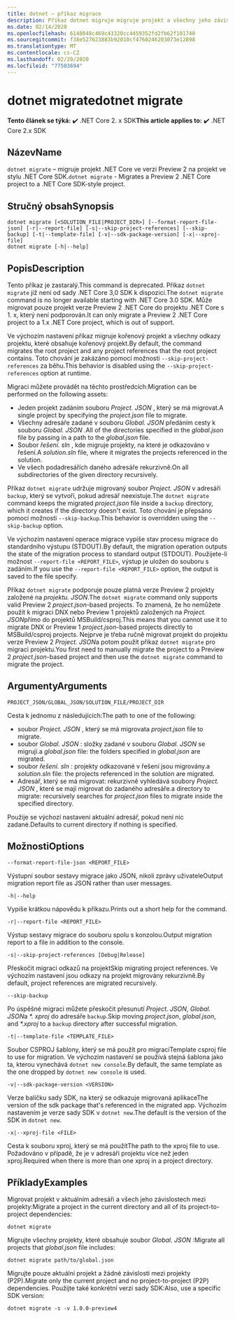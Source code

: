 ```yaml
---
title: dotnet – příkaz migrace
description: Příkaz dotnet migruje migruje projekt a všechny jeho závislosti.
ms.date: 02/14/2020
ms.openlocfilehash: 6148048c469c43320cc4459352fd2fb62f101740
ms.sourcegitcommit: f38e527623883b92010cf4760246203073e12898
ms.translationtype: MT
ms.contentlocale: cs-CZ
ms.lasthandoff: 02/20/2020
ms.locfileid: "77503694"
---
```

# <a name="dotnet-migrate"></a><span data-ttu-id="03d7e-103">dotnet migrate</span><span class="sxs-lookup"><span data-stu-id="03d7e-103">dotnet migrate</span></span>

<span data-ttu-id="03d7e-104">**Tento článek se týká:** ✔️ .NET Core 2. x SDK</span><span class="sxs-lookup"><span data-stu-id="03d7e-104">**This article applies to:** ✔️ .NET Core 2.x SDK</span></span>

## <a name="name"></a><span data-ttu-id="03d7e-105">Název</span><span class="sxs-lookup"><span data-stu-id="03d7e-105">Name</span></span>

<span data-ttu-id="03d7e-106">`dotnet migrate` – migruje projekt .NET Core ve verzi Preview 2 na projekt ve stylu .NET Core SDK.</span><span class="sxs-lookup"><span data-stu-id="03d7e-106">`dotnet migrate` - Migrates a Preview 2 .NET Core project to a .NET Core SDK-style project.</span></span>

## <a name="synopsis"></a><span data-ttu-id="03d7e-107">Stručný obsah</span><span class="sxs-lookup"><span data-stu-id="03d7e-107">Synopsis</span></span>

```dotnetcli
dotnet migrate [<SOLUTION_FILE|PROJECT_DIR>] [--format-report-file-json] [-r|--report-file] [-s|--skip-project-references] [--skip-backup] [-t|--template-file] [-v|--sdk-package-version] [-x|--xproj-file]
dotnet migrate [-h|--help]
```

## <a name="description"></a><span data-ttu-id="03d7e-108">Popis</span><span class="sxs-lookup"><span data-stu-id="03d7e-108">Description</span></span>

<span data-ttu-id="03d7e-109">Tento příkaz je zastaralý.</span><span class="sxs-lookup"><span data-stu-id="03d7e-109">This command is deprecated.</span></span> <span data-ttu-id="03d7e-110">Příkaz `dotnet migrate` již není od sady .NET Core 3,0 SDK k dispozici.</span><span class="sxs-lookup"><span data-stu-id="03d7e-110">The `dotnet migrate` command is no longer available starting with .NET Core 3.0 SDK.</span></span> <span data-ttu-id="03d7e-111">Může migrovat pouze projekt verze Preview 2 .NET Core do projektu .NET Core s 1. x, který není podporován.</span><span class="sxs-lookup"><span data-stu-id="03d7e-111">It can only migrate a Preview 2 .NET Core project to a 1.x .NET Core project, which is out of support.</span></span>

<span data-ttu-id="03d7e-112">Ve výchozím nastavení příkaz migruje kořenový projekt a všechny odkazy projektu, které obsahuje kořenový projekt.</span><span class="sxs-lookup"><span data-stu-id="03d7e-112">By default, the command migrates the root project and any project references that the root project contains.</span></span> <span data-ttu-id="03d7e-113">Toto chování je zakázáno pomocí možnosti `--skip-project-references` za běhu.</span><span class="sxs-lookup"><span data-stu-id="03d7e-113">This behavior is disabled using the `--skip-project-references` option at runtime.</span></span>

<span data-ttu-id="03d7e-114">Migraci můžete provádět na těchto prostředcích:</span><span class="sxs-lookup"><span data-stu-id="03d7e-114">Migration can be performed on the following assets:</span></span>

* <span data-ttu-id="03d7e-115">Jeden projekt zadáním souboru *Project. JSON* , který se má migrovat.</span><span class="sxs-lookup"><span data-stu-id="03d7e-115">A single project by specifying the *project.json* file to migrate.</span></span>
* <span data-ttu-id="03d7e-116">Všechny adresáře zadané v souboru *Global. JSON* předáním cesty k souboru *Global. JSON* .</span><span class="sxs-lookup"><span data-stu-id="03d7e-116">All of the directories specified in the *global.json* file by passing in a path to the *global.json* file.</span></span>
* <span data-ttu-id="03d7e-117">Soubor *řešení. sln* , kde migruje projekty, na které je odkazováno v řešení.</span><span class="sxs-lookup"><span data-stu-id="03d7e-117">A *solution.sln* file, where it migrates the projects referenced in the solution.</span></span>
* <span data-ttu-id="03d7e-118">Ve všech podadresářích daného adresáře rekurzivně.</span><span class="sxs-lookup"><span data-stu-id="03d7e-118">On all subdirectories of the given directory recursively.</span></span>

<span data-ttu-id="03d7e-119">Příkaz `dotnet migrate` udržuje migrovaný soubor *Project. JSON* v adresáři `backup`, který se vytvoří, pokud adresář neexistuje.</span><span class="sxs-lookup"><span data-stu-id="03d7e-119">The `dotnet migrate` command keeps the migrated *project.json* file inside a `backup` directory, which it creates if the directory doesn't exist.</span></span> <span data-ttu-id="03d7e-120">Toto chování je přepsáno pomocí možnosti `--skip-backup`.</span><span class="sxs-lookup"><span data-stu-id="03d7e-120">This behavior is overridden using the `--skip-backup` option.</span></span>

<span data-ttu-id="03d7e-121">Ve výchozím nastavení operace migrace vypíše stav procesu migrace do standardního výstupu (STDOUT).</span><span class="sxs-lookup"><span data-stu-id="03d7e-121">By default, the migration operation outputs the state of the migration process to standard output (STDOUT).</span></span> <span data-ttu-id="03d7e-122">Použijete-li možnost `--report-file <REPORT_FILE>`, výstup je uložen do souboru s zadáním.</span><span class="sxs-lookup"><span data-stu-id="03d7e-122">If you use the `--report-file <REPORT_FILE>` option, the output is saved to the file specify.</span></span>

<span data-ttu-id="03d7e-123">Příkaz `dotnet migrate` podporuje pouze platná verze Preview 2 projekty založené na *projektu. JSON*.</span><span class="sxs-lookup"><span data-stu-id="03d7e-123">The `dotnet migrate` command only supports valid Preview 2 *project.json*-based projects.</span></span> <span data-ttu-id="03d7e-124">To znamená, že ho nemůžete použít k migraci DNX nebo Preview 1 projektů založených na *Project. JSON*přímo do projektů MSBuild/csproj.</span><span class="sxs-lookup"><span data-stu-id="03d7e-124">This means that you cannot use it to migrate DNX or Preview 1 *project.json*-based projects directly to MSBuild/csproj projects.</span></span> <span data-ttu-id="03d7e-125">Nejprve je třeba ručně migrovat projekt do projektu verze Preview 2 *Project. JSON*a potom použít příkaz `dotnet migrate` pro migraci projektu.</span><span class="sxs-lookup"><span data-stu-id="03d7e-125">You first need to manually migrate the project to a Preview 2 *project.json*-based project and then use the `dotnet migrate` command to migrate the project.</span></span>

## <a name="arguments"></a><span data-ttu-id="03d7e-126">Argumenty</span><span class="sxs-lookup"><span data-stu-id="03d7e-126">Arguments</span></span>

`PROJECT_JSON/GLOBAL_JSON/SOLUTION_FILE/PROJECT_DIR`

<span data-ttu-id="03d7e-127">Cesta k jednomu z následujících:</span><span class="sxs-lookup"><span data-stu-id="03d7e-127">The path to one of the following:</span></span>

* <span data-ttu-id="03d7e-128">soubor *Project. JSON* , který se má migrovat</span><span class="sxs-lookup"><span data-stu-id="03d7e-128">a *project.json* file to migrate.</span></span>
* <span data-ttu-id="03d7e-129">soubor *Global. JSON* : složky zadané v souboru *Global. JSON* se migrují.</span><span class="sxs-lookup"><span data-stu-id="03d7e-129">a *global.json* file: the folders specified in *global.json* are migrated.</span></span>
* <span data-ttu-id="03d7e-130">soubor *řešení. sln* : projekty odkazované v řešení jsou migrovány.</span><span class="sxs-lookup"><span data-stu-id="03d7e-130">a *solution.sln* file: the projects referenced in the solution are migrated.</span></span>
* <span data-ttu-id="03d7e-131">Adresář, který se má migrovat: rekurzivně vyhledává soubory *Project. JSON* , které se mají migrovat do zadaného adresáře.</span><span class="sxs-lookup"><span data-stu-id="03d7e-131">a directory to migrate: recursively searches for *project.json* files to migrate inside the specified directory.</span></span>

<span data-ttu-id="03d7e-132">Použije se výchozí nastavení aktuální adresář, pokud není nic zadané.</span><span class="sxs-lookup"><span data-stu-id="03d7e-132">Defaults to current directory if nothing is specified.</span></span>

## <a name="options"></a><span data-ttu-id="03d7e-133">Možnosti</span><span class="sxs-lookup"><span data-stu-id="03d7e-133">Options</span></span>

`--format-report-file-json <REPORT_FILE>`

<span data-ttu-id="03d7e-134">Výstupní soubor sestavy migrace jako JSON, nikoli zprávy uživatele</span><span class="sxs-lookup"><span data-stu-id="03d7e-134">Output migration report file as JSON rather than user messages.</span></span>

`-h|--help`

<span data-ttu-id="03d7e-135">Vypíše krátkou nápovědu k příkazu.</span><span class="sxs-lookup"><span data-stu-id="03d7e-135">Prints out a short help for the command.</span></span>

`-r|--report-file <REPORT_FILE>`

<span data-ttu-id="03d7e-136">Výstup sestavy migrace do souboru spolu s konzolou.</span><span class="sxs-lookup"><span data-stu-id="03d7e-136">Output migration report to a file in addition to the console.</span></span>

`-s|--skip-project-references [Debug|Release]`

<span data-ttu-id="03d7e-137">Přeskočit migraci odkazů na projekt</span><span class="sxs-lookup"><span data-stu-id="03d7e-137">Skip migrating project references.</span></span> <span data-ttu-id="03d7e-138">Ve výchozím nastavení jsou odkazy na projekt migrovány rekurzivně.</span><span class="sxs-lookup"><span data-stu-id="03d7e-138">By default, project references are migrated recursively.</span></span>

`--skip-backup`

<span data-ttu-id="03d7e-139">Po úspěšné migraci můžete přeskočit přesunutí *Project. JSON*, *Global. JSON*a *\*. xproj* do adresáře `backup`.</span><span class="sxs-lookup"><span data-stu-id="03d7e-139">Skip moving *project.json*, *global.json*, and *\*.xproj* to a `backup` directory after successful migration.</span></span>

`-t|--template-file <TEMPLATE_FILE>`

<span data-ttu-id="03d7e-140">Soubor CSPROJ šablony, který se má použít pro migraci</span><span class="sxs-lookup"><span data-stu-id="03d7e-140">Template csproj file to use for migration.</span></span> <span data-ttu-id="03d7e-141">Ve výchozím nastavení se používá stejná šablona jako ta, kterou vynechává `dotnet new console`.</span><span class="sxs-lookup"><span data-stu-id="03d7e-141">By default, the same template as the one dropped by `dotnet new console` is used.</span></span>

`-v|--sdk-package-version <VERSION>`

<span data-ttu-id="03d7e-142">Verze balíčku sady SDK, na který se odkazuje migrovaná aplikace</span><span class="sxs-lookup"><span data-stu-id="03d7e-142">The version of the sdk package that's referenced in the migrated app.</span></span> <span data-ttu-id="03d7e-143">Výchozím nastavením je verze sady SDK v `dotnet new`.</span><span class="sxs-lookup"><span data-stu-id="03d7e-143">The default is the version of the SDK in `dotnet new`.</span></span>

`-x|--xproj-file <FILE>`

<span data-ttu-id="03d7e-144">Cesta k souboru xproj, který se má použít</span><span class="sxs-lookup"><span data-stu-id="03d7e-144">The path to the xproj file to use.</span></span> <span data-ttu-id="03d7e-145">Požadováno v případě, že je v adresáři projektu více než jeden xproj.</span><span class="sxs-lookup"><span data-stu-id="03d7e-145">Required when there is more than one xproj in a project directory.</span></span>

## <a name="examples"></a><span data-ttu-id="03d7e-146">Příklady</span><span class="sxs-lookup"><span data-stu-id="03d7e-146">Examples</span></span>

<span data-ttu-id="03d7e-147">Migrovat projekt v aktuálním adresáři a všech jeho závislostech mezi projekty:</span><span class="sxs-lookup"><span data-stu-id="03d7e-147">Migrate a project in the current directory and all of its project-to-project dependencies:</span></span>

`dotnet migrate`

<span data-ttu-id="03d7e-148">Migrujte všechny projekty, které obsahuje soubor *Global. JSON* :</span><span class="sxs-lookup"><span data-stu-id="03d7e-148">Migrate all projects that *global.json* file includes:</span></span>

`dotnet migrate path/to/global.json`

<span data-ttu-id="03d7e-149">Migrujte pouze aktuální projekt a žádné závislosti mezi projekty (P2P).</span><span class="sxs-lookup"><span data-stu-id="03d7e-149">Migrate only the current project and no project-to-project (P2P) dependencies.</span></span> <span data-ttu-id="03d7e-150">Použijte také konkrétní verzi sady SDK:</span><span class="sxs-lookup"><span data-stu-id="03d7e-150">Also, use a specific SDK version:</span></span>

`dotnet migrate -s -v 1.0.0-preview4`
